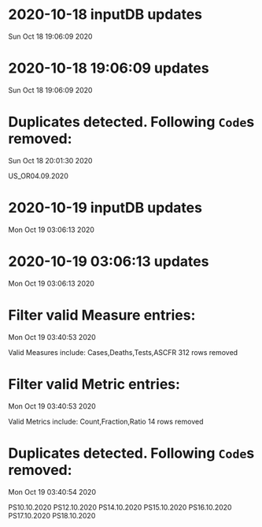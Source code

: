 
# 2020-10-18 inputDB updates 
 Sun Oct 18 19:06:09 2020 


# 2020-10-18 19:06:09 updates 
 Sun Oct 18 19:06:09 2020 


# Duplicates detected. Following `Code`s removed: 
 Sun Oct 18 20:01:30 2020 

US_OR04.09.2020
# 2020-10-19 inputDB updates 
 Mon Oct 19 03:06:13 2020 


# 2020-10-19 03:06:13 updates 
 Mon Oct 19 03:06:13 2020 


# Filter valid Measure entries: 
 Mon Oct 19 03:40:53 2020 

Valid Measures include: Cases,Deaths,Tests,ASCFR
 312 rows removed
# Filter valid Metric entries: 
 Mon Oct 19 03:40:53 2020 

Valid Metrics include: Count,Fraction,Ratio
 14 rows removed
# Duplicates detected. Following `Code`s removed: 
 Mon Oct 19 03:40:54 2020 

PS10.10.2020
PS12.10.2020
PS14.10.2020
PS15.10.2020
PS16.10.2020
PS17.10.2020
PS18.10.2020